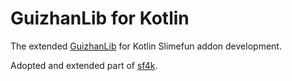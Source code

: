 # GuizhanLib for Kotlin

The extended [GuizhanLib](https://github.com/ybw0014/guizhanlib) for Kotlin Slimefun addon development.

Adopted and extended part of [sf4k](https://github.com/Seggan/sf4k).

